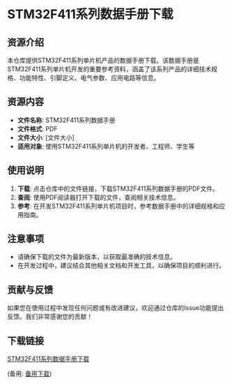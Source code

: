# STM32F411系列数据手册下载

## 资源介绍

本仓库提供STM32F411系列单片机产品的数据手册下载。该数据手册是STM32F411系列单片机开发的重要参考资料，涵盖了该系列产品的详细技术规格、功能特性、引脚定义、电气参数、应用电路等信息。

## 资源内容

- **文件名称**: STM32F411系列数据手册
- **文件格式**: PDF
- **文件大小**: [文件大小]
- **适用对象**: 使用STM32F411系列单片机的开发者、工程师、学生等

## 使用说明

1. **下载**: 点击仓库中的文件链接，下载STM32F411系列数据手册的PDF文件。
2. **查阅**: 使用PDF阅读器打开下载的文件，查阅相关技术信息。
3. **参考**: 在开发STM32F411系列单片机项目时，参考数据手册中的详细规格和应用指南。

## 注意事项

- 请确保下载的文件为最新版本，以获取最准确的技术信息。
- 在开发过程中，建议结合其他相关文档和开发工具，以确保项目的顺利进行。

## 贡献与反馈

如果您在使用过程中发现任何问题或有改进建议，欢迎通过仓库的Issue功能提出反馈。我们非常感谢您的贡献！

## 下载链接
[STM32F411系列数据手册下载](https://pan.quark.cn/s/447c369ffb0d) 

(备用: [备用下载](https://pan.baidu.com/s/13SAPKMtOABm_E7Sba4obag?pwd=1234))
